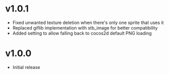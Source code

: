 # v1.0.1
- Fixed unwanted texture deletion when there's only one sprite that uses it
- Replaced giflib implementation with stb_image for better compatibility
- Added setting to allow falling back to cocos2d default PNG loading

# v1.0.0
- Initial release
